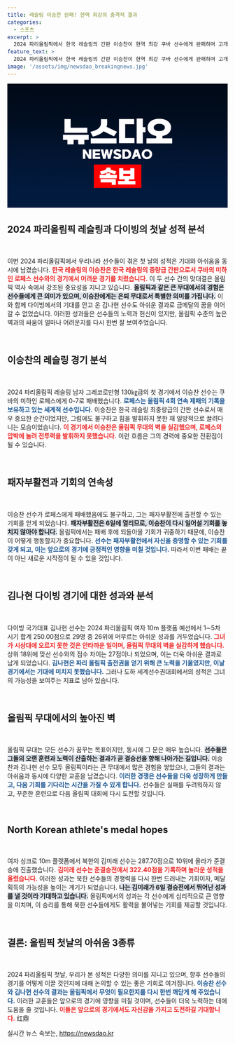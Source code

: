 ```yaml
---
title: 레슬링 이승찬 완패! 현역 최강의 충격적 결과
categories:
  - 스포츠
excerpt: >
  2024 파리올림픽에서 한국 레슬링의 간판 이승찬이 현역 최강 쿠바 선수에게 완패하며 고개를 숙였습니다. 다이빙의 김나현도 예선 탈락의 아쉬움을 남기며 올림픽 무대의 높은 벽을 실감했습니다.
feature_text: >
  2024 파리올림픽에서 한국 레슬링의 간판 이승찬이 현역 최강 쿠바 선수에게 완패하며 고개를 숙였습니다. 다이빙의 김나현도 예선 탈락의 아쉬움을 남기며 올림픽 무대의 높은 벽을 실감했습니다.
image: '/assets/img/newsdao_breakingnews.jpg'
---
```


<p><img src="/assets/img/newsdao_breakingnews.jpg" alt="cryptoinkorea 속보" /></p>

<h2 data-ke-size="size26">2024 파리올림픽 레슬링과 다이빙의 첫날 성적 분석</h2>

<p data-ke-size="size16">&nbsp;</p>

<p>이번 2024 파리올림픽에서 우리나라 선수들이 겪은 첫 날의 성적은 기대와 아쉬움을 동시에 남겼습니다. <b><span style="color: #ee2323;">한국 레슬링의 이승찬은 한국 레슬링의 중량급 간판으로서 쿠바의 미하인 로페스 선수와의 경기에서 어려운 경기를 치렀습니다.</span></b> 이 두 선수 간의 맞대결은 올림픽 역사 속에서 강조된 중요성을 지니고 있습니다. <b><span style="background-color: #21538527;">올림픽과 같은 큰 무대에서의 경험은 선수들에게 큰 의미가 있으며, 이승찬에게는 은퇴 무대로서 특별한 의미를 가집니다.</span></b> 이와 함께 다이빙에서의 기대를 안고 온 김나현 선수도 아쉬운 결과로 금메달의 꿈을 이어갈 수 없었습니다. 이러한 성과들은 선수들의 노력과 헌신이 있지만, 올림픽 수준의 높은 벽과의 싸움이 얼마나 어려운지를 다시 한번 잘 보여주었습니다. </p>

<p data-ke-size="size16">&nbsp;</p>

<h2 data-ke-size="size26">이승찬의 레슬링 경기 분석</h2>

<p data-ke-size="size16">&nbsp;</p>

<p>2024 파리올림픽 레슬링 남자 그레코로만형 130㎏급의 첫 경기에서 이승찬 선수는 쿠바의 미하인 로페스에게 0-7로 패배했습니다. <b><span style="color: #1a5490;">로페스는 올림픽 4회 연속 제패의 기록을 보유하고 있는 세계적 선수입니다.</span></b> 이승찬은 한국 레슬링 최중량급의 간판 선수로서 매우 중요한 순간이었지만, 그럼에도 불구하고 힘을 발휘하지 못한 채 일방적으로 끌려다니는 모습이었습니다. <b><span style="color: #ee2323;">이 경기에서 이승찬은 올림픽 무대의 벽을 실감했으며, 로페스의 압박에 눌려 전투력을 발휘하지 못했습니다.</span></b> 이런 흐름은 그의 경력에 중요한 전환점이 될 수 있습니다.</p>

<p data-ke-size="size16">&nbsp;</p>

<h2 data-ke-size="size26">패자부활전과 기회의 연속성</h2>

<p data-ke-size="size16">&nbsp;</p>

<p>이승찬 선수가 로페스에게 패배했음에도 불구하고, 그는 패자부활전에 출전할 수 있는 기회를 얻게 되었습니다. <b><span style="background-color: #21538527;">패자부활전은 6일에 열리므로, 이승찬이 다시 일어설 기회를 놓치지 않아야 합니다.</span></b> 올림픽에서는 패배 후에 되돌아올 기회가 귀중하기 때문에, 이승찬이 어떻게 행동할지가 중요합니다. <b><span style="color: #1a5490;">선수는 패자부활전에서 자신을 증명할 수 있는 기회를 갖게 되고, 이는 앞으로의 경기에 긍정적인 영향을 미칠 것입니다.</span></b> 따라서 이번 패배는 끝이 아닌 새로운 시작점이 될 수 있을 것입니다.</p>

<p data-ke-size="size16">&nbsp;</p>

<h2 data-ke-size="size26">김나현 다이빙 경기에 대한 성과와 분석</h2>

<p data-ke-size="size16">&nbsp;</p>

<p>다이빙 국가대표 김나현 선수는 2024 파리올림픽 여자 10m 플랫폼 예선에서 1∼5차 시기 합계 250.00점으로 29명 중 26위에 머무르는 아쉬운 성과를 거두었습니다. <b><span style="color: #ee2323;">그녀가 시상대에 오르지 못한 것은 안타까운 일이며, 올림픽 무대의 벽을 실감하게 했습니다.</span></b> 상위 18위에 맞선 선수와의 점수 차이는 27점이나 되었으며, 이는 더욱 아쉬운 결과로 남게 되었습니다. <b><span style="color: #1a5490;">김나현은 파리 올림픽 출전권을 얻기 위해 큰 노력을 기울였지만, 이날 경기에서는 기대에 미치지 못했습니다.</span></b> 그러나 도하 세계선수권대회에서의 성적은 그녀의 가능성을 보여주는 지표로 남아 있습니다. </p>

<p data-ke-size="size16">&nbsp;</p>

<h2 data-ke-size="size26">올림픽 무대에서의 높아진 벽</h2>

<p data-ke-size="size16">&nbsp;</p>

<p>올림픽 무대는 모든 선수가 꿈꾸는 목표이지만, 동시에 그 문은 매우 높습니다. <b><span style="background-color: #21538527;">선수들은 그들의 오랜 훈련과 노력이 산출하는 결과가 곧 결승선을 향해 나아가는 길입니다.</span></b> 이승찬과 김나현 선수 모두 올림픽이라는 큰 무대에서 많은 경험을 쌓았으나, 그들의 결과는 아쉬움과 동시에 다양한 교훈을 남겼습니다. <b><span style="color: #1a5490;">이러한 경쟁은 선수들을 더욱 성장하게 만들고, 다음 기회를 기다리는 시간을 가질 수 있게 합니다.</span></b> 선수들은 실패를 두려워하지 않고, 꾸준한 훈련으로 다음 올림픽 대회에 다시 도전할 것입니다.</p>

<p data-ke-size="size16">&nbsp;</p>

<h2 data-ke-size="size26">North Korean athlete's medal hopes</h2>

<p data-ke-size="size16">&nbsp;</p>

<p>여자 싱크로 10m 플랫폼에서 북한의 김미래 선수는 287.70점으로 10위에 올라가 준결승에 진출했습니다. <b><span style="color: #ee2323;">김미래 선수는 준결승전에서 322.40점을 기록하며 놀라운 성적을 올렸습니다.</span></b> 이러한 성과는 북한 선수들의 경쟁력을 다시 한번 드러내는 기회이자, 메달 획득의 가능성을 높이는 계기가 되었습니다. <b><span style="background-color: #21538527;">나는 김미래가 6일 결승전에서 뛰어난 성과를 낼 것이라 기대하고 있습니다.</span></b> 올림픽에서의 성과는 각 선수에게 심리적으로 큰 영향을 미치며, 이 승리를 통해 북한 선수들에게도 활력을 불어넣는 기회를 제공할 것입니다.</p>

<p data-ke-size="size16">&nbsp;</p>

<h2 data-ke-size="size26">결론: 올림픽 첫날의 아쉬움 3종류</h2>

<p data-ke-size="size16">&nbsp;</p>

<p>2024 파리올림픽 첫날, 우리가 본 성적은 다양한 의미를 지니고 있으며, 향후 선수들의 경기를 어떻게 이끌 것인지에 대해 논의할 수 있는 좋은 기회로 여겨집니다. <b><span style="color: #1a5490;">이승찬 선수와 김나현 선수의 결과는 올림픽에서 무엇이 필요한지를 다시 한번 깨닫게 해 주었습니다.</span></b> 이러한 교훈들은 앞으로의 경기에 영향을 미칠 것이며, 선수들이 더욱 노력하는 데에 도움을 줄 것입니다. <b><span style="color: #ee2323;">이들은 앞으로의 경기에서도 자신감을 가지고 도전하길 기대합니다.</span></b> 红鼎</p>
실시간 뉴스 속보는, <a href="https://newsdao.kr" rel="dofollow">https://newsdao.kr</a>


